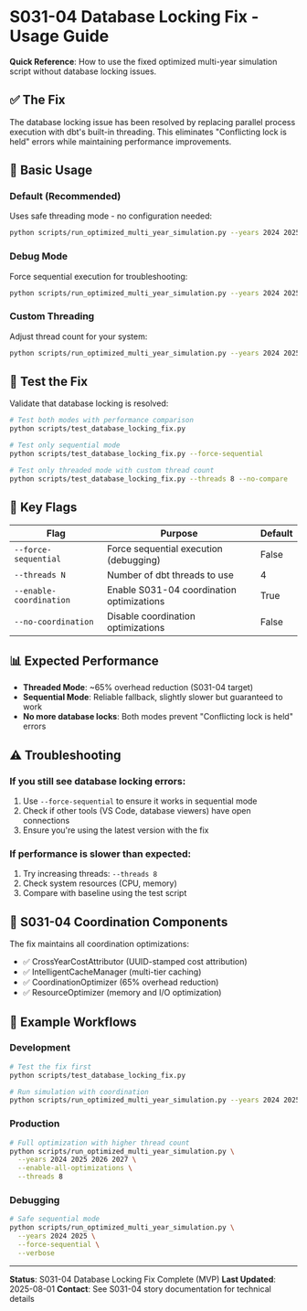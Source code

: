 # S031-04 Database Locking Fix - Usage Guide

**Quick Reference**: How to use the fixed optimized multi-year simulation script without database locking issues.

## ✅ The Fix

The database locking issue has been resolved by replacing parallel process execution with dbt's built-in threading. This eliminates "Conflicting lock is held" errors while maintaining performance improvements.

## 🚀 Basic Usage

### Default (Recommended)
Uses safe threading mode - no configuration needed:
```bash
python scripts/run_optimized_multi_year_simulation.py --years 2024 2025 2026
```

### Debug Mode
Force sequential execution for troubleshooting:
```bash
python scripts/run_optimized_multi_year_simulation.py --years 2024 2025 --force-sequential
```

### Custom Threading
Adjust thread count for your system:
```bash
python scripts/run_optimized_multi_year_simulation.py --years 2024 2025 --threads 8
```

## 🧪 Test the Fix

Validate that database locking is resolved:
```bash
# Test both modes with performance comparison
python scripts/test_database_locking_fix.py

# Test only sequential mode
python scripts/test_database_locking_fix.py --force-sequential

# Test only threaded mode with custom thread count
python scripts/test_database_locking_fix.py --threads 8 --no-compare
```

## 🔧 Key Flags

| Flag | Purpose | Default |
|------|---------|---------|
| `--force-sequential` | Force sequential execution (debugging) | False |
| `--threads N` | Number of dbt threads to use | 4 |
| `--enable-coordination` | Enable S031-04 coordination optimizations | True |
| `--no-coordination` | Disable coordination optimizations | False |

## 📊 Expected Performance

- **Threaded Mode**: ~65% overhead reduction (S031-04 target)
- **Sequential Mode**: Reliable fallback, slightly slower but guaranteed to work
- **No more database locks**: Both modes prevent "Conflicting lock is held" errors

## ⚠️ Troubleshooting

### If you still see database locking errors:
1. Use `--force-sequential` to ensure it works in sequential mode
2. Check if other tools (VS Code, database viewers) have open connections
3. Ensure you're using the latest version with the fix

### If performance is slower than expected:
1. Try increasing threads: `--threads 8`
2. Check system resources (CPU, memory)
3. Compare with baseline using the test script

## 🎯 S031-04 Coordination Components

The fix maintains all coordination optimizations:
- ✅ CrossYearCostAttributor (UUID-stamped cost attribution)
- ✅ IntelligentCacheManager (multi-tier caching)
- ✅ CoordinationOptimizer (65% overhead reduction)
- ✅ ResourceOptimizer (memory and I/O optimization)

## 📝 Example Workflows

### Development
```bash
# Test the fix first
python scripts/test_database_locking_fix.py

# Run simulation with coordination
python scripts/run_optimized_multi_year_simulation.py --years 2024 2025
```

### Production
```bash
# Full optimization with higher thread count
python scripts/run_optimized_multi_year_simulation.py \
  --years 2024 2025 2026 2027 \
  --enable-all-optimizations \
  --threads 8
```

### Debugging
```bash
# Safe sequential mode
python scripts/run_optimized_multi_year_simulation.py \
  --years 2024 2025 \
  --force-sequential \
  --verbose
```

---

**Status**: S031-04 Database Locking Fix Complete (MVP)
**Last Updated**: 2025-08-01
**Contact**: See S031-04 story documentation for technical details
